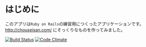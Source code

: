 はじめに
=======

このアプリは`Ruby on Rails`の練習用につくったアプリケーションです。  
http://chouseisan.com/ にそっくりなものを作ってみました。

[![Build Status](https://travis-ci.org/kizashi1122/make-a-date.svg?branch=master)](https://travis-ci.org/kizashi1122/make-a-date)
[![Code Climate](https://codeclimate.com/repos/535dd10ae30ba028e0003b69/badges/36c14cc0b1a881d9059f/gpa.png)](https://codeclimate.com/repos/535dd10ae30ba028e0003b69/feed)
